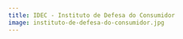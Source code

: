 ```yaml
---
title: IDEC - Instituto de Defesa do Consumidor
image: instituto-de-defesa-do-consumidor.jpg
---
```

